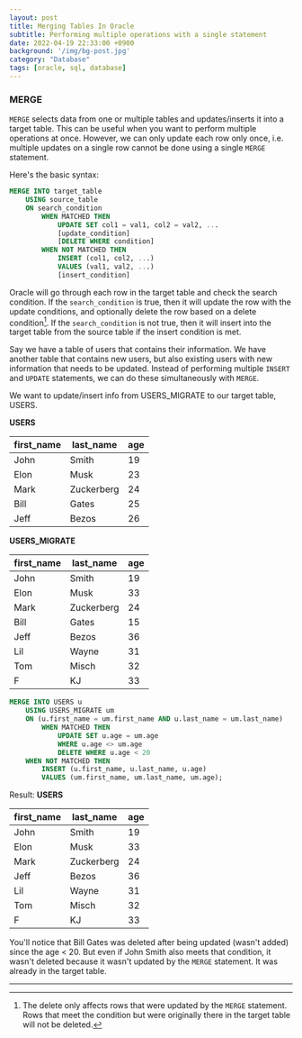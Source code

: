 ```yaml
---
layout: post
title: Merging Tables In Oracle
subtitle: Performing multiple operations with a single statement
date: 2022-04-19 22:33:00 +0900
background: '/img/bg-post.jpg'
category: "Database"
tags: [oracle, sql, database]
---
```


### MERGE
`MERGE` selects data from one or multiple tables and updates/inserts it into a target table. This can be useful when you want to perform multiple operations at once. However, we can only update each row only once, i.e. multiple updates on a single row cannot be done using a single `MERGE` statement.

Here's the basic syntax:
```sql
MERGE INTO target_table
    USING source_table
    ON search_condition
        WHEN MATCHED THEN
            UPDATE SET col1 = val1, col2 = val2, ...
            [update_condition]
            [DELETE WHERE condition]
        WHEN NOT MATCHED THEN
            INSERT (col1, col2, ...)
            VALUES (val1, val2, ...)
            [insert_condition]
```

Oracle will go through each row in the target table and check the search condition. If the `search_condition` is true, then it will update the row with the update conditions, and optionally delete the row based on a delete condition[^delete]. If the `search_condition` is not true, then it will insert into the target table from the source table if the insert condition is met. 

Say we have a table of users that contains their information. We have another table that contains new users, but also existing users with new information that needs to be updated. Instead of performing multiple `INSERT` and `UPDATE` statements, we can do these simultaneously with `MERGE`.

We want to update/insert info from USERS_MIGRATE to our target table, USERS.

**USERS**

| first_name | last_name | age |
| --- | --- | --- | 
| John | Smith | 19 |
| Elon | Musk | 23 |
| Mark | Zuckerberg | 24 |
| Bill | Gates | 25 |
| Jeff | Bezos | 26 |

**USERS_MIGRATE**

| first_name | last_name | age |
| --- | --- | --- | 
| John | Smith | 19 |
| Elon | Musk | 33 |
| Mark | Zuckerberg | 24 |
| Bill | Gates | 15 |
| Jeff | Bezos | 36 |
| Lil | Wayne | 31 |
| Tom | Misch | 32 |
| F | KJ | 33 |

```sql
MERGE INTO USERS u
    USING USERS_MIGRATE um
    ON (u.first_name = um.first_name AND u.last_name = um.last_name)
        WHEN MATCHED THEN
            UPDATE SET u.age = um.age 
            WHERE u.age <> um.age
            DELETE WHERE u.age < 20
    WHEN NOT MATCHED THEN
        INSERT (u.first_name, u.last_name, u.age)
        VALUES (um.first_name, um.last_name, um.age);
```

Result:
**USERS**

| first_name | last_name | age |
| --- | --- | --- | 
| John | Smith | 19 |
| Elon | Musk | 33 |
| Mark | Zuckerberg | 24 |
| Jeff | Bezos | 36 |
| Lil | Wayne | 31 |
| Tom | Misch | 32 |
| F | KJ | 33 |

You'll notice that Bill Gates was deleted after being updated (wasn't added) since the age < 20. But even if John Smith also meets that condition, it wasn't deleted because it wasn't updated by the `MERGE` statement. It was already in the target table.

---
[^delete]: The delete only affects rows that were updated by the `MERGE` statement. Rows that meet the condition but were originally there in the target table will not be deleted. 